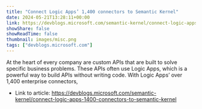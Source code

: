 ```yaml
---
title: "Connect Logic Apps’ 1,400 connectors to Semantic Kernel"
date: 2024-05-21T13:28:11+00:00
link: https://devblogs.microsoft.com/semantic-kernel/connect-logic-apps-1400-connectors-to-semantic-kernel
showShare: false
showReadTime: false
thumbnail: images/misc.png
tags: ["devblogs.microsoft.com"]
---
```

At the heart of every company are custom APIs that are built to solve specific business problems. These APIs often use Logic Apps, which is a powerful way to build APIs without writing code. With Logic Apps’ over 1,400 enterprise connectors,

- Link to article: https://devblogs.microsoft.com/semantic-kernel/connect-logic-apps-1400-connectors-to-semantic-kernel